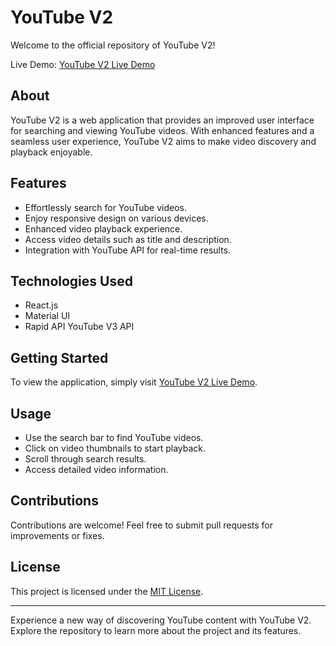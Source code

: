 # YouTube V2

Welcome to the official repository of YouTube V2!

Live Demo: [YouTube V2 Live Demo](https://youtube-version2.netlify.app/)

## About

YouTube V2 is a web application that provides an improved user interface for searching and viewing YouTube videos. With enhanced features and a seamless user experience, YouTube V2 aims to make video discovery and playback enjoyable.

## Features

- Effortlessly search for YouTube videos.
- Enjoy responsive design on various devices.
- Enhanced video playback experience.
- Access video details such as title and description.
- Integration with YouTube API for real-time results.

## Technologies Used

- React.js
- Material UI
- Rapid API YouTube V3 API

## Getting Started

To view the application, simply visit [YouTube V2 Live Demo](https://youtube-version2.netlify.app/).

## Usage

- Use the search bar to find YouTube videos.
- Click on video thumbnails to start playback.
- Scroll through search results.
- Access detailed video information.

## Contributions

Contributions are welcome! Feel free to submit pull requests for improvements or fixes.

## License

This project is licensed under the [MIT License](LICENSE).

---

Experience a new way of discovering YouTube content with YouTube V2. Explore the repository to learn more about the project and its features.
